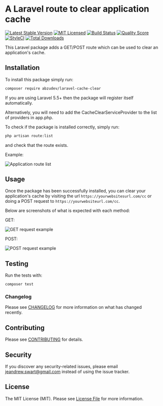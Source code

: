 # A Laravel route to clear application cache

[![Latest Stable Version](https://poser.pugx.org/abzudev/laravel-cache-clear/v/stable?format=flat-square)](https://packagist.org/packages/abzudev/laravel-cache-clear)
[![MIT Licensed](https://img.shields.io/badge/license-MIT-brightgreen.svg?style=flat-square)](LICENSE.md)
[![Build Status](https://img.shields.io/travis/abzudev/laravel-cache-clear/master.svg?style=flat-square)](https://travis-ci.org/abzudev/laravel-cache-clear)
[![Quality Score](https://img.shields.io/scrutinizer/g/abzudev/laravel-cache-clear.svg?style=flat-square)](https://scrutinizer-ci.com/g/abzudev/laravel-cache-clear)
[![StyleCI](https://styleci.io/repos/30915528/shield)](https://styleci.io/repos/30915528)
[![Total Downloads](https://img.shields.io/packagist/dt/abzudev/laravel-cache-clear.svg?style=flat-square)](https://packagist.org/packages/abzudev/laravel-cache-clear)

This Laravel package adds a GET/POST route which can be used to clear an application's cache.

## Installation

To install this package simply run:

``` bash
composer require abzudev/laravel-cache-clear
```

If you are using Laravel 5.5+ then the package will register itself automatically.

Alternatively, you will need to add the CacheClearServiceProvider to the list of providers in app.php.

To check if the package is installed correctly, simply run:

``` bash
php artisan route:list
```

and check that the route exists.

Example:

![Application route list](https://github.com/abzudev/laravel-cache-clear/screenshots/routelist.jpeg)

## Usage

Once the package has been successfully installed, you can clear your application's cache 
by visiting the url `https://yourwebsitesurl.com/cc` or doing a POST request to `https://yourwebsiteurl.com/cc`.

Below are screenshots of what is expected with each method:

GET:

![GET request example](https://github.com/abzudev/laravel-cache-clear/screenshots/GET.jpeg)

POST:

![POST request example](https://github.com/abzudev/laravel-cache-clear/screenshots/POST.jpeg)

## Testing

Run the tests with:

``` bash
composer test
```

### Changelog

Please see [CHANGELOG](CHANGELOG.md) for more information on what has changed recently.

## Contributing

Please see [CONTRIBUTING](CONTRIBUTING.md) for details.

## Security

If you discover any security-related issues, please email jeandrew.swart@gmail.com instead of using the issue tracker.

## License

The MIT License (MIT). Please see [License File](LICENSE.md) for more information.
